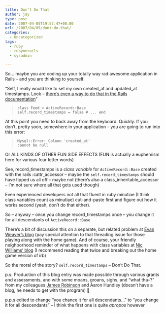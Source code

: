 ```yaml
---
title: Don’t Do That
author: jay
type: post
date: 2007-04-05T19:57:47+00:00
url: /2007/04/05/dont-do-that/
categories:
  - Uncategorized
tags:
  - ruby
  - rubyonrails
  - sysadmin

---
```

So… maybe you are coding up your totally way rad awesome application in Rails &#8211; and you are thinking to yourself.

“Self, I really would like to set my own created\_at and updated\_at timestamps. Look &#8211; [there’s even a way to do that in the Rails documentation][1]”

>  <code class="highlighter-rouge">class Feed &lt; ActiveRecord::Base self.record_timestamps = false # ... end </code>

At this point you need to back away from the keyboard. Quickly. If you don’t, pretty soon, somewhere in your application &#8211; you are going to run into this error:

> <code class="highlighter-rouge">Mysql::Error: Column 'created_at' cannot be null</code>

Or ALL KINDS OF OTHER FUN SIDE EFFECTS (FUN is actually a euphemism here for various four letter words)

See, record_timestamps is a _class variable_ for <code class="highlighter-rouge">ActiveRecord::Base</code> created with the rails :cattr_accessor &#8211; maybe the <code class="highlighter-rouge">self.record_timestamps</code> should have tipped us all off &#8211; maybe not (there’s also a class\_inheritable\_accessor &#8211; I’m not sure where all that gets used though)

Even experienced developers not all that fluent in ruby minutiae (I think class variables count as minutiae) cut-and-paste first and figure out how it works second (yeah, don’t do that either).

So &#8211; anyway &#8211; once you change record_timestamps once &#8211; you change it for all descendants of <code class="highlighter-rouge">ActiveRecord::Base</code>

There’s a bit of discussion this on a separate, but related problem at [Evan Weaver’s blog][2] (pay special attention to that threading issue for those playing along with the home game). And of course, your friendly neighborhood reminder of what happens with class variables at [Nic Williams’ blog][3] (I recommend reading that twice and breaking out the home game version of irb)

So the moral of the story? <code class="highlighter-rouge">self.record_timestamps</code> &#8211; Don’t Do That.

p.s. Production of this blog entry was made possible through various grants and assessments, and with some moans, groans, sighs, and “what tha–?” from my colleagues [James Robinson][4] and Aaron Hundley (doesn’t have a blog, he needs to get with the program) 🙂

p.p.s edited to change “you chance it for all descendants…” to “you change it for all descendants” &#8211; I think the first one is quite _apropos_ however

 [1]: http://api.rubyonrails.org/classes/ActiveRecord/Timestamp.html
 [2]: http://blog.evanweaver.com/articles/2006/12/26/hacking-activerecords-automatic-timestamps
 [3]: http://drnicwilliams.com/2006/08/27/so-cattr_accessor-doesnt-work-like-it-should/
 [4]: http://blog.robinsonhouse.com/